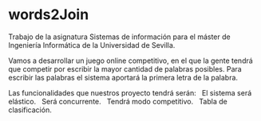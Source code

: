 # words2Join
Trabajo de la asignatura Sistemas de información para el máster de Ingeniería Informática de la Universidad de Sevilla.


Vamos a desarrollar un juego online competitivo, en el que la gente tendrá que competir por escribir la mayor cantidad de palabras posibles. Para escribir las palabras el sistema aportará la primera letra de la palabra.

Las funcionalidades que nuestros proyecto tendrá serán:
    El sistema será elástico.
    Será concurrente.
    Tendrá modo competitivo.
    Tabla de clasificación.
 
